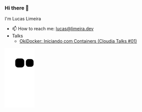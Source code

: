 ### Hi there 👋

I'm Lucas Limeira

- 📫 How to reach me: [lucas@limeira.dev](mailto:lucas@limeira.dev)
- Talks
  - [OkiDocker: Iniciando com Containers (Cloudia Talks #01)](https://www.youtube.com/watch?v=-ryyg6fIFdM&t=419s)

![Snake animation](https://github.com/limeiralucas/limeiralucas/blob/output/github-contribution-grid-snake.svg)

<!--
- 🌱 I’m currently learning ...
- 👯 I’m looking to collaborate on ...
- 🤔 I’m looking for help with ...
- 💬 Ask me about ...
- 😄 Pronouns: ...
- ⚡ Fun fact: ...
-->
